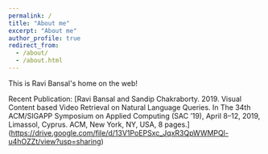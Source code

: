 ```yaml
---
permalink: /
title: "About me"
excerpt: "About me"
author_profile: true
redirect_from: 
  - /about/
  - /about.html
---
```


This is Ravi Bansal's home on the web!

Recent Publication:
[Ravi Bansal and Sandip Chakraborty. 2019. Visual Content based Video
Retrieval on Natural Language Queries. In The 34th ACM/SIGAPP Symposium
on Applied Computing (SAC ’19), April 8–12, 2019, Limassol, Cyprus. ACM,
New York, NY, USA, 8 pages.] (https://drive.google.com/file/d/13V1PoEPSxc_JqxR3QpWWMPQl-u4hOZZt/view?usp=sharing)
